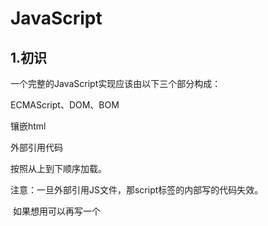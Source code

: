 # JavaScript

## 1.初识

一个完整的JavaScript实现应该由以下三个部分构成：

ECMAScript、DOM、BOM



镶嵌html

<!DOCTYPE html>
<html>
	<head>
		<meta charset="utf-8">
		<title></title>
		<!--JS代码编写需要到script标签中-->
		<script>
			/*
			alert("这是我的第一行JS代码");

```html
		document.write()像body输出内容
		
		document.write("看我出不出来~~~");
		*/
	   
	   console.log("1");
		
	</script>
</head>
<body>
</body>
</html>
```


外部引用：

<!DOCTYPE html>
<html>
	<head>
		<meta charset="utf-8">
		<title></title>
		<script type="text/javascript" src="JavaScript/script.js">
		</script>
		<script>
			alert("内部js");
		</script>
	</head>
	<body>
		<p>外部引用代码</p>
	</body>
</html>

按照从上到下顺序加载。

注意：一旦外部引用JS文件，那script标签的内部写的代码失效。

​			如果想用可以再写一个<script>标签



## 2.基本语法

/*

​	多行注释

*/



//单行注释



**1.JS中严格区分大小写**

**2.JS中每一条语句以分号（；）结尾**

如果不写分号，浏览器会自动添加，但是也会消耗一些资源，而且有些时候，浏览器会加错

**3.JS会忽略多个换行和空格**



## 3.字面量和变量

字面量，都是一些不可改变的值

比如：1 2 3 4 5

字面量都是可以直接使用，但是我们一般都不会直接使用字面量。

变量，变量可以用来保存字面量，而且变量的值可以任意改变的

比如：x=1



声明变量JS

var a;

console.log(a);





## 4.标识符

在JS中所有的可以由我们自主命名的都可以称为是标识符

例如：变量名、函数名、属性名都属于标识符

规则：

1.可以含有字母、数字、_、$

2.不能以数字开头

3.不能是ES中的关键字或保留字

4.一般采用驼峰命名法

首字母小写，每个单词的开头字母大写，其余字母小写。

JS底层保存时实际采用的Unicode编码

UTF-8实际上也可以用，但是千万不要这么用



## 5.数据类型

在JS中六种数据类型：

基本数据类型

1. String 字符串
2. Number 数值
3. Boolean 布尔值
4. Null 空值
5. Undefined 未定义

引用数据类型

Object 对象



- String字符串
  - 在JS中字符串需要使用引号引起来
  - 使用双引号或单引号都可以，但是不要混用
  - 引号不能嵌套，双引号不能放双引号，单引号不能放单引号
  - 在字符串中我们可以使用\作为转义字符，当表示一些特殊符号时可以使用\进行转义



//输出字面量 字符串str

alert("str");

//输出变量str

alert(str);



- Number数值

  - 在JS中所有的数值都是Number类型，

  - 包括整数和浮点数（小数）

  - 可以使用一个运算符typeof

    来检查一个变量的类型

    语法：typeof 变量

    检查字符串时，会返回string

    检查数值时，会返回number

  - JS中可以表示的数字的最大值

    Number.MAX_VALUE

    ​	1.7976931348623157e+308

    Number.MIN_VALUE

    ​	5e-324

    如果使用Number表示的数字超过了最大值，则会返回一个

    Infinity 表示正无穷

    -Infinity 表示负无穷

    使用typeof检查Infinity也会返回Number

    NAN 是一个特殊的数字，表示 Not A Number

  - 在JS中整数的运算基本可以保证精确

  - 如果使用JS进行浮点运算，可能得到一个不精确的结果

    所以千万不要使用JS进行对精确对要求比较高的运算





- Boolean布尔值
  - 布尔值只有两个
    - true -表示真
    - false -表示假



- Null空值
  - Null类型的值只有一个，就是null
  - null这个值专门用来表示一个为空的对象
  - 使用typeof检查一个null值时，会返回object



- Undefined未定义
  - 当声明一个变量，但是并不给变量赋值时，它的值就是undefined
  - 使用typeof检查一个undefined时也会返回undefined









